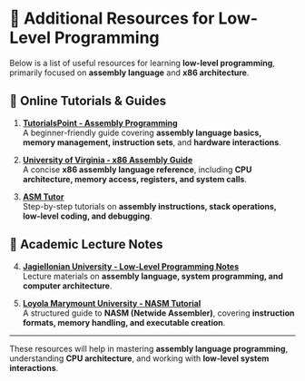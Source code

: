 # 📌 Additional Resources for Low-Level Programming

Below is a list of useful resources for learning **low-level programming**, primarily focused on **assembly language** and **x86 architecture**.

## 🔗 Online Tutorials & Guides

1. **[TutorialsPoint - Assembly Programming](https://www.tutorialspoint.com/assembly_programming/index.htm)**  
   A beginner-friendly guide covering **assembly language basics, memory management, instruction sets**, and **hardware interactions**.

2. **[University of Virginia - x86 Assembly Guide](https://www.cs.virginia.edu/~evans/cs216/guides/x86.html)**  
   A concise **x86 assembly language reference**, including **CPU architecture, memory access, registers, and system calls**.

3. **[ASM Tutor](https://asmtutor.com/)**  
   Step-by-step tutorials on **assembly instructions, stack operations, low-level coding, and debugging**.

## 📖 Academic Lecture Notes

4. **[Jagiellonian University - Low-Level Programming Notes](https://ww2.ii.uj.edu.pl/~kapela/pn/print-lecture.php)**  
   Lecture materials on **assembly language, system programming, and computer architecture**.

5. **[Loyola Marymount University - NASM Tutorial](https://cs.lmu.edu/~ray/notes/nasmtutorial/)**  
   A structured guide to **NASM (Netwide Assembler)**, covering **instruction formats, memory handling, and executable creation**.

---

These resources will help in mastering **assembly language programming**, understanding **CPU architecture**, and working with **low-level system interactions**.
